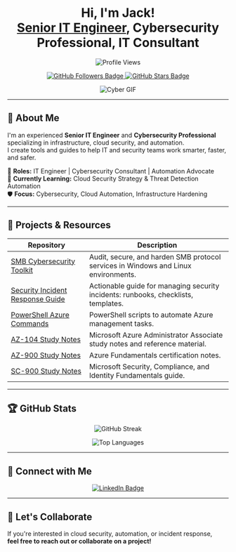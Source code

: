 <h1 align="center">Hi, I'm Jack! <br/><a href="https://www.linkedin.com/in/jack-milburn/">Senior IT Engineer</a>, Cybersecurity Professional, IT Consultant</h1>

<p align="center">
  <img src="https://komarev.com/ghpvc/?username=Nanobyte1991&label=Profile%20views&color=0e75b6&style=flat" alt="Profile Views" />
</p>

<p align="center">
  <a href="https://github.com/Nanobyte1991?tab=followers">
    <img src="https://img.shields.io/github/followers/Nanobyte1991?label=Followers&style=social" alt="GitHub Followers Badge">
  </a>
  <a href="https://github.com/Nanobyte1991?tab=repositories">
    <img src="https://img.shields.io/github/stars/Nanobyte1991?label=Stars&style=social" alt="GitHub Stars Badge">
  </a>
</p>

<p align="center">
  <img src="https://media.giphy.com/media/ELham0Mveox9e/giphy.gif" alt="Cyber GIF">
</p>

---

## 👋 About Me

I'm an experienced **Senior IT Engineer** and **Cybersecurity Professional** specializing in infrastructure, cloud security, and automation.  
I create tools and guides to help IT and security teams work smarter, faster, and safer.

💼 **Roles:** IT Engineer | Cybersecurity Consultant | Automation Advocate  
🌱 **Currently Learning:** Cloud Security Strategy & Threat Detection Automation  
🛡️ **Focus:** Cybersecurity, Cloud Automation, Infrastructure Hardening

---

## 🚀 Projects & Resources

| Repository | Description |
|------------|-------------|
| [SMB Cybersecurity Toolkit](https://github.com/Nanobyte1991/SMB_Cybersecurity_Toolkit) | Audit, secure, and harden SMB protocol services in Windows and Linux environments. |
| [Security Incident Response Guide](https://github.com/Nanobyte1991/security-incident-response-guide) | Actionable guide for managing security incidents: runbooks, checklists, templates. |
| [PowerShell Azure Commands](https://github.com/Nanobyte1991/PowerShell-Azure-Commands) | PowerShell scripts to automate Azure management tasks. |
| [AZ-104 Study Notes](https://github.com/Nanobyte1991/AZ-104-Study-Notes) | Microsoft Azure Administrator Associate study notes and reference material. |
| [AZ-900 Study Notes](https://github.com/Nanobyte1991/AZ-900-Study-Notes) | Azure Fundamentals certification notes. |
| [SC-900 Study Notes](https://github.com/Nanobyte1991/SC-900-Study-Notes) | Microsoft Security, Compliance, and Identity Fundamentals guide. |

---

## 🏆 GitHub Stats

<p align="center">
  <img src="https://github-readme-streak-stats.herokuapp.com/?user=Nanobyte1991&theme=dark&hide_border=true" alt="GitHub Streak">
</p>

<p align="center">
  <img src="https://github-readme-stats.vercel.app/api/top-langs/?username=Nanobyte1991&layout=compact&theme=dark&hide_border=true" alt="Top Languages">
</p>

---

## 🤝 Connect with Me

<p align="center">
  <a href="https://www.linkedin.com/in/jack-milburn/">
    <img src="https://img.shields.io/badge/-LinkedIn-0077B5?logo=linkedin&logoColor=white&style=for-the-badge" alt="LinkedIn Badge">
  </a>
</p>

---

## 💬 Let's Collaborate

If you're interested in cloud security, automation, or incident response,  
**feel free to reach out or collaborate on a project!**
